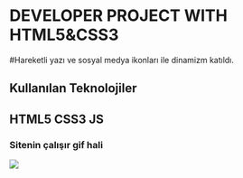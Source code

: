  <h1> DEVELOPER PROJECT WITH HTML5&CSS3 </h1>

#Hareketli yazı ve sosyal medya ikonları ile dinamizm katıldı.

<h2> Kullanılan Teknolojiler <h2>

HTML5 CSS3 JS

<h3> Sitenin çalışır gif hali </h3>

![](ekran.gif)